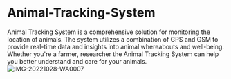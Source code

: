 # Animal-Tracking-System
 Animal Tracking System is a comprehensive solution for monitoring the location of animals. The system utilizes a combination of GPS and GSM to provide real-time data and insights into animal whereabouts and well-being. Whether you're a farmer, researcher the Animal Tracking System can help you better understand and care for your animals.
![IMG-20221028-WA0007](https://github.com/user-attachments/assets/9166df84-860a-47d0-ac52-5e41bdfcf5e9)
